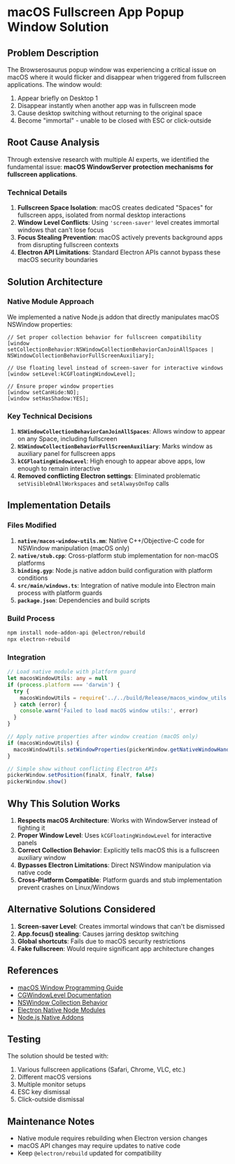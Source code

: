 # macOS Fullscreen App Popup Window Solution

## Problem Description

The Browserosaurus popup window was experiencing a critical issue on macOS where
it would flicker and disappear when triggered from fullscreen applications. The
window would:

1. Appear briefly on Desktop 1
2. Disappear instantly when another app was in fullscreen mode
3. Cause desktop switching without returning to the original space
4. Become "immortal" - unable to be closed with ESC or click-outside

## Root Cause Analysis

Through extensive research with multiple AI experts, we identified the
fundamental issue: **macOS WindowServer protection mechanisms for fullscreen
applications**.

### Technical Details

1. **Fullscreen Space Isolation**: macOS creates dedicated "Spaces" for
   fullscreen apps, isolated from normal desktop interactions
2. **Window Level Conflicts**: Using `'screen-saver'` level creates immortal
   windows that can't lose focus
3. **Focus Stealing Prevention**: macOS actively prevents background apps from
   disrupting fullscreen contexts
4. **Electron API Limitations**: Standard Electron APIs cannot bypass these
   macOS security boundaries

## Solution Architecture

### Native Module Approach

We implemented a native Node.js addon that directly manipulates macOS NSWindow
properties:

```objc
// Set proper collection behavior for fullscreen compatibility
[window setCollectionBehavior:NSWindowCollectionBehaviorCanJoinAllSpaces | NSWindowCollectionBehaviorFullScreenAuxiliary];

// Use floating level instead of screen-saver for interactive windows
[window setLevel:kCGFloatingWindowLevel];

// Ensure proper window properties
[window setCanHide:NO];
[window setHasShadow:YES];
```

### Key Technical Decisions

1. **`NSWindowCollectionBehaviorCanJoinAllSpaces`**: Allows window to appear on
   any Space, including fullscreen
2. **`NSWindowCollectionBehaviorFullScreenAuxiliary`**: Marks window as
   auxiliary panel for fullscreen apps
3. **`kCGFloatingWindowLevel`**: High enough to appear above apps, low enough to
   remain interactive
4. **Removed conflicting Electron settings**: Eliminated problematic
   `setVisibleOnAllWorkspaces` and `setAlwaysOnTop` calls

## Implementation Details

### Files Modified

1. **`native/macos-window-utils.mm`**: Native C++/Objective-C code for NSWindow
   manipulation (macOS only)
2. **`native/stub.cpp`**: Cross-platform stub implementation for non-macOS
   platforms
3. **`binding.gyp`**: Node.js native addon build configuration with platform
   conditions
4. **`src/main/windows.ts`**: Integration of native module into Electron main
   process with platform guards
5. **`package.json`**: Dependencies and build scripts

### Build Process

```bash
npm install node-addon-api @electron/rebuild
npx electron-rebuild
```

### Integration

```typescript
// Load native module with platform guard
let macosWindowUtils: any = null
if (process.platform === 'darwin') {
  try {
    macosWindowUtils = require('../../build/Release/macos_window_utils.node')
  } catch (error) {
    console.warn('Failed to load macOS window utils:', error)
  }
}

// Apply native properties after window creation (macOS only)
if (macosWindowUtils) {
  macosWindowUtils.setWindowProperties(pickerWindow.getNativeWindowHandle())
}

// Simple show without conflicting Electron APIs
pickerWindow.setPosition(finalX, finalY, false)
pickerWindow.show()
```

## Why This Solution Works

1. **Respects macOS Architecture**: Works with WindowServer instead of fighting
   it
2. **Proper Window Level**: Uses `kCGFloatingWindowLevel` for interactive panels
3. **Correct Collection Behavior**: Explicitly tells macOS this is a fullscreen
   auxiliary window
4. **Bypasses Electron Limitations**: Direct NSWindow manipulation via native
   code
5. **Cross-Platform Compatible**: Platform guards and stub implementation
   prevent crashes on Linux/Windows

## Alternative Solutions Considered

1. **Screen-saver Level**: Creates immortal windows that can't be dismissed
2. **App.focus() stealing**: Causes jarring desktop switching
3. **Global shortcuts**: Fails due to macOS security restrictions
4. **Fake fullscreen**: Would require significant app architecture changes

## References

- [macOS Window Programming Guide](https://developer.apple.com/library/archive/documentation/Cocoa/Conceptual/WinPanel/Introduction.html)
- [CGWindowLevel Documentation](https://developer.apple.com/documentation/coregraphics/cgwindowlevel)
- [NSWindow Collection Behavior](https://developer.apple.com/documentation/appkit/nswindow/collectionbehavior)
- [Electron Native Node Modules](https://www.electronjs.org/docs/latest/tutorial/using-native-node-modules)
- [Node.js Native Addons](https://nodejs.org/api/addons.html)

## Testing

The solution should be tested with:

1. Various fullscreen applications (Safari, Chrome, VLC, etc.)
2. Different macOS versions
3. Multiple monitor setups
4. ESC key dismissal
5. Click-outside dismissal

## Maintenance Notes

- Native module requires rebuilding when Electron version changes
- macOS API changes may require updates to native code
- Keep `@electron/rebuild` updated for compatibility
